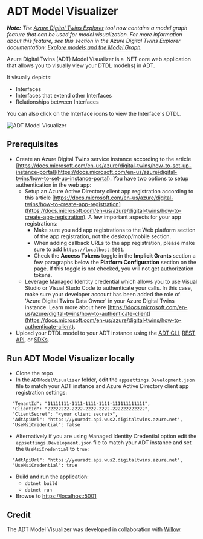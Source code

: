 # ADT Model Visualizer

_**Note:** The [Azure Digital Twins Explorer](https://explorer.digitaltwins.azure.net/) tool now contains a model graph feature that can be used for model visualization. For more information about this feature, see this section in the Azure Digital Twins Explorer documentation: [Explore models and the Model Graph](https://learn.microsoft.com/azure/digital-twins/how-to-use-azure-digital-twins-explorer#explore-models-and-the-model-graph)._

Azure Digital Twins (ADT) Model Visualizer is a .NET core web application that allows you to visually view your DTDL model(s) in ADT. 

It visually depicts:

- Interfaces
- Interfaces that extend other Interfaces
- Relationships between Interfaces

You can also click on the Interface icons to view the Interface's DTDL.

![ADT Model Visualizer](ADTModelVisualizer.JPG)

## Prerequisites


- Create an Azure Digital Twins service instance according to the article [https://docs.microsoft.com/en-us/azure/digital-twins/how-to-set-up-instance-portal](https://docs.microsoft.com/en-us/azure/digital-twins/how-to-set-up-instance-portal).
You have two options to setup authentication in the web app:
  - Setup an Azure Active Directory client app registration according to this article [https://docs.microsoft.com/en-us/azure/digital-twins/how-to-create-app-registration](https://docs.microsoft.com/en-us/azure/digital-twins/how-to-create-app-registration).  A few important aspects for your app registrations:
    - Make sure you add app registrations to the Web platform section of the app registration, not the desktop/mobile section.
    - When adding callback URLs to the app registration, please make sure to add `https://localhost:5001`.
    - Check the **Access Tokens** toggle in the **Implicit Grants** section a few paragraphs below the **Platform Configuration** section on the page. If this toggle is not checked, you will not get authorization tokens.
  - Leverage Managed Identity credential which allows you to use Visual Studio or Visual Studo Code to authenticate your calls. In this case, make sure your developer account has been added the role of 'Azure Digital Twins Data Owner' in your Azure Digital Twins instance. Learn more about here [https://docs.microsoft.com/en-us/azure/digital-twins/how-to-authenticate-client](https://docs.microsoft.com/en-us/azure/digital-twins/how-to-authenticate-client).
- Upload your DTDL model to your ADT instance using the [ADT CLI](https://docs.microsoft.com/en-us/cli/azure/ext/azure-iot/dt/model?view=azure-cli-latest#ext_azure_iot_az_dt_model_create), [REST API](https://docs.microsoft.com/en-us/rest/api/digital-twins/dataplane/models), or [SDKs](https://docs.microsoft.com/en-us/azure/digital-twins/how-to-manage-model#upload-models).

## Run ADT Model Visualizer locally

- Clone the repo
- In the ```ADTModelVisualizer``` folder, edit the ```appsettings.Development.json``` file to match your ADT instance and Azure Active Directory client app registration settings:
```
  "TenantId": "11111111-1111-1111-1111-111111111111",
  "ClientId": "22222222-2222-2222-2222-222222222222",
  "ClientSecret": "<your client secret>",
  "AdtApiUrl": "https://youradt.api.wus2.digitaltwins.azure.net",
  "UseMsiCredential": false
```
- Alternatively if you are using Managed Identity Credential option edit the ```appsettings.Development.json``` file to match your ADT instance and set the `UseMsiCredential` to `true`:
```
  "AdtApiUrl": "https://youradt.api.wus2.digitaltwins.azure.net",
  "UseMsiCredential": true
```
- Build and run the application:
  - ```dotnet build```
  - ```dotnet run```
- Browse to [https://localhost:5001](https://localhost:5001)

## Credit
The ADT Model Visualizer was developed in collaboration with [Willow](https://www.willowinc.com/).
